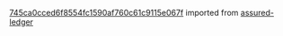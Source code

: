 [745ca0cced6f8554fc1590af760c61c9115e067f](https://github.com/insolar/assured-ledger/commit/745ca0cced6f8554fc1590af760c61c9115e067f) imported from [assured-ledger](https://github.com/insolar/assured-ledger)
